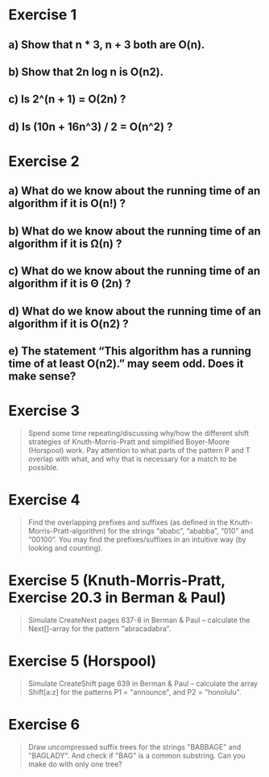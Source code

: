 # Exercise 1
## a) Show that n * 3, n + 3 both are O(n).


## b) Show that 2n log n is O(n2).
## c) Is 2^(n + 1) = O(2n) ?
## d) Is (10n + 16n^3) / 2 = O(n^2) ?

# Exercise 2
## a) What do we know about the running time of an algorithm if it is O(n!) ?
## b) What do we know about the running time of an algorithm if it is Ω(n) ?
## c) What do we know about the running time of an algorithm if it is Θ (2n) ?
## d) What do we know about the running time of an algorithm if it is O(n2) ?
## e) The statement “This algorithm has a running time of at least O(n2).” may seem odd. Does it make sense?

# Exercise 3
> Spend some time repeating/discussing why/how the different shift strategies of Knuth-Morris-Pratt and simplified Boyer-Moore (Horspool) work. Pay attention to what parts of the pattern P and T overlap with what, and why that is necessary for a match to be possible.

# Exercise 4
> Find the overlapping prefixes and suffixes (as defined in the Knuth-Morris-Pratt-algorithm) for the strings “ababc”, “ababba”, “010” and “00100”. You may find the prefixes/suffixes in an intuitive way (by looking and counting).

# Exercise 5 (Knuth-Morris-Pratt, Exercise 20.3 in Berman & Paul)
> Simulate CreateNext pages 637-8 in Berman & Paul – calculate the Next[]-array for the pattern “abracadabra”.

# Exercise 5 (Horspool)
> Simulate CreateShift page 639 in Berman & Paul – calculate the array Shift[a:z] for the patterns P1 = "announce", and P2 = "honolulu".

# Exercise 6
> Draw uncompressed suffix trees for the strings "BABBAGE" and "BAGLADY". And check if "BAG" is a common substring. Can you make do with only one tree?